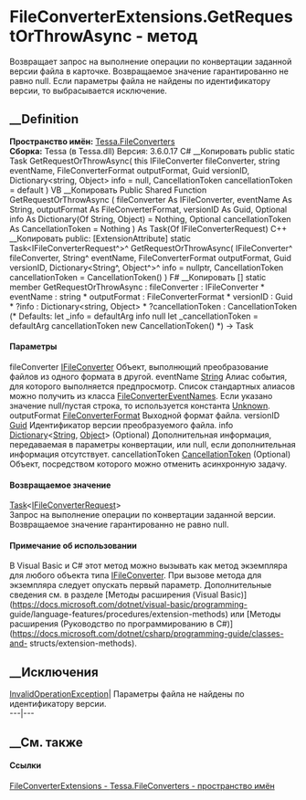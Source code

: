 # FileConverterExtensions.GetRequestOrThrowAsync - метод
Возвращает запрос на выполнение операции по конвертации заданной версии файла
в карточке. Возвращаемое значение гарантированно не равно null. Если параметры
файла не найдены по идентификатору версии, то выбрасывается исключение.
## __Definition
 **Пространство имён:** [Tessa.FileConverters](N_Tessa_FileConverters.htm)  
 **Сборка:** Tessa (в Tessa.dll) Версия: 3.6.0.17
C# __Копировать
     public static Task<IFileConverterRequest> GetRequestOrThrowAsync(
    	this IFileConverter fileConverter,
    	string eventName,
    	FileConverterFormat outputFormat,
    	Guid versionID,
    	Dictionary<string, Object> info = null,
    	CancellationToken cancellationToken = default
    )
VB __Копировать
    <ExtensionAttribute>
    Public Shared Function GetRequestOrThrowAsync ( 
    	fileConverter As IFileConverter,
    	eventName As String,
    	outputFormat As FileConverterFormat,
    	versionID As Guid,
    	Optional info As Dictionary(Of String, Object) = Nothing,
    	Optional cancellationToken As CancellationToken = Nothing
    ) As Task(Of IFileConverterRequest)
C++ __Копировать
     public:
    [ExtensionAttribute]
    static Task<IFileConverterRequest^>^ GetRequestOrThrowAsync(
    	IFileConverter^ fileConverter, 
    	String^ eventName, 
    	FileConverterFormat outputFormat, 
    	Guid versionID, 
    	Dictionary<String^, Object^>^ info = nullptr, 
    	CancellationToken cancellationToken = CancellationToken()
    )
F# __Копировать
     [<ExtensionAttribute>]
    static member GetRequestOrThrowAsync : 
            fileConverter : IFileConverter * 
            eventName : string * 
            outputFormat : FileConverterFormat * 
            versionID : Guid * 
            ?info : Dictionary<string, Object> * 
            ?cancellationToken : CancellationToken 
    (* Defaults:
            let _info = defaultArg info null
            let _cancellationToken = defaultArg cancellationToken new CancellationToken()
    *)
    -> Task<IFileConverterRequest> 
#### Параметры
fileConverter [IFileConverter](T_Tessa_FileConverters_IFileConverter.htm)
    Объект, выполнющий преобразование файлов из одного формата в другой.
eventName [String](https://learn.microsoft.com/dotnet/api/system.string)
     Алиас события, для которого выполняется предпросмотр. Список стандартных алиасов можно получить из класса [FileConverterEventNames](T_Tessa_FileConverters_FileConverterEventNames.htm). Если указано значение null/пустая строка, то используется константа [Unknown](F_Tessa_FileConverters_FileConverterEventNames_Unknown.htm). 
outputFormat
[FileConverterFormat](T_Tessa_FileConverters_FileConverterFormat.htm)
    Выходной формат файла.
versionID [Guid](https://learn.microsoft.com/dotnet/api/system.guid)
    Идентификатор версии преобразуемого файла.
info
[Dictionary](https://learn.microsoft.com/dotnet/api/system.collections.generic.dictionary-2)<[String](https://learn.microsoft.com/dotnet/api/system.string),
[Object](https://learn.microsoft.com/dotnet/api/system.object)> (Optional)
     Дополнительная информация, передаваемая в параметры конвертации, или null, если дополнительная информация отсутствует. 
cancellationToken
[CancellationToken](https://learn.microsoft.com/dotnet/api/system.threading.cancellationtoken)
(Optional)
    Объект, посредством которого можно отменить асинхронную задачу.
#### Возвращаемое значение
[Task](https://learn.microsoft.com/dotnet/api/system.threading.tasks.task-1)<[IFileConverterRequest](T_Tessa_FileConverters_IFileConverterRequest.htm)>  
Запрос на выполнение операции по конвертации заданной версии. Возвращаемое
значение гарантированно не равно null.
#### Примечание об использовании
В Visual Basic и C# этот метод можно вызывать как метод экземпляра для любого
объекта типа [IFileConverter](T_Tessa_FileConverters_IFileConverter.htm). При
вызове метода для экземпляра следует опускать первый параметр. Дополнительные
сведения см. в разделе [Методы расширения (Visual
Basic)](https://docs.microsoft.com/dotnet/visual-basic/programming-
guide/language-features/procedures/extension-methods) или [Методы расширения
(Руководство по программированию в
C#)](https://docs.microsoft.com/dotnet/csharp/programming-guide/classes-and-
structs/extension-methods).
##  __Исключения
[InvalidOperationException](https://learn.microsoft.com/dotnet/api/system.invalidoperationexception)|
Параметры файла не найдены по идентификатору версии.  
---|---  
##  __См. также
#### Ссылки
[FileConverterExtensions -
](T_Tessa_FileConverters_FileConverterExtensions.htm)
[Tessa.FileConverters - пространство имён](N_Tessa_FileConverters.htm)
